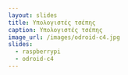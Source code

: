 ```yaml
---
layout: slides
title: Υπολογιστές τσέπης
caption: Yπολογιστές τσέπης
image_url: /images/odroid-c4.jpg
slides:
  - raspberrypi
  - odroid-c4
---
```

